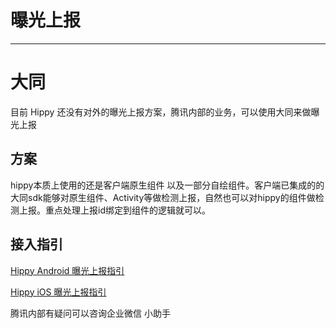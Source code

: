 # 曝光上报

---

# 大同

目前 Hippy 还没有对外的曝光上报方案，腾讯内部的业务，可以使用大同来做曝光上报

## 方案

hippy本质上使用的还是客户端原生组件 以及一部分自绘组件。客户端已集成的的大同sdk能够对原生组件、Activity等做检测上报，自然也可以对hippy的组件做检测上报。重点处理上报id绑定到组件的逻辑就可以。

## 接入指引

[Hippy Android 曝光上报指引](https://iwiki.woa.com/p/956352478)

[Hippy iOS 曝光上报指引](https://iwiki.woa.com/p/589637144)

腾讯内部有疑问可以咨询企业微信  小助手


